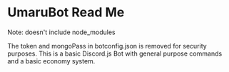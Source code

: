 # UmaruBot Read Me

Note: doesn't include node_modules

The token and mongoPass in botconfig.json is removed for security purposes. This is a basic Discord.js Bot with general purpose commands and a basic economy system.
